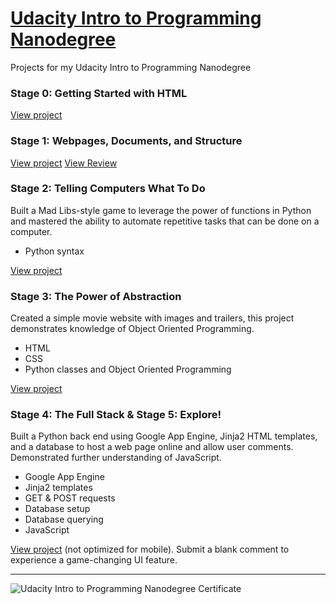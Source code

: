 # <a href="https://www.udacity.com/course/intro-to-programming-nanodegree--nd000" target="_blank">Udacity Intro to Programming Nanodegree</a>
Projects for my Udacity Intro to Programming Nanodegree

### Stage 0: Getting Started with HTML

[View project](https://rishabhchopra1096.github.io/Introduction_To_Programming_Nanodegree_Projects/0_Stage_0_Notes/index.html)

### Stage 1: Webpages, Documents, and Structure

[View project](https://rishabhchopra1096.github.io/Introduction_To_Programming_Nanodegree_Projects/Introduction_To_Programming_Nanodegree_Projects/P1_Make_A_Webpage/ProjectMakeAWebPage/Project1.html)
[View Review](https://rishabhchopra1096.github.io/Introduction_To_Programming_Nanodegree_Projects/P1_Make_A_Webpage/Make_A_Web_Page_Review.pdf)

### Stage 2: Telling Computers What To Do
Built a Mad Libs-style game to leverage the power of functions in Python and mastered the ability to automate repetitive tasks that can be done on a computer.
- Python syntax

[View project](http://davidventuri.com/fill-in-the-blanks-py)

### Stage 3: The Power of Abstraction
Created a simple movie website with images and trailers, this project demonstrates knowledge of Object Oriented Programming.
- HTML
- CSS
- Python classes and Object Oriented Programming

[View project](http://davidventuri.github.io/fresh-tomatoes/)

### Stage 4: The Full Stack & Stage 5: Explore!
Built a Python back end using Google App Engine, Jinja2 HTML templates, and a database to host a web page online and allow user comments. Demonstrated further understanding of JavaScript.
- Google App Engine
- Jinja2 templates
- GET & POST requests
- Database setup
- Database querying
- JavaScript

[View project](http://david-venturi-ipnd-notes.appspot.com/) (not optimized for mobile). Submit a blank comment to experience a game-changing UI feature.

<hr>

![Udacity Intro to Programming Nanodegree Certificate](http://i.imgur.com/0WcvnKE.png)
